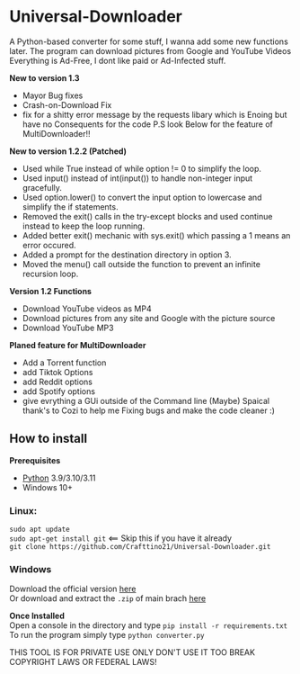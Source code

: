 # Universal-Downloader
A Python-based converter for some stuff, I wanna add some new functions later. The program can download pictures from Google and YouTube Videos Everything is Ad-Free, I dont like paid or Ad-Infected stuff.

**New to version 1.3**
* Mayor Bug fixes
* Crash-on-Download Fix
* fix for a shitty error message by the requests libary which is Enoing but have no Consequents for the code
P.S look Below for the feature of MultiDownloader!!


**New to version 1.2.2 (Patched)**
* Used while True instead of while option != 0 to simplify the loop.
* Used input() instead of int(input()) to handle non-integer input gracefully.
* Used option.lower() to convert the input option to lowercase and simplify the if statements.
* Removed the exit() calls in the try-except blocks and used continue instead to keep the loop running.
* Added better exit() mechanic with sys.exit() which passing a 1 means an error occured.
* Added a prompt for the destination directory in option 3.
* Moved the menu() call outside the function to prevent an infinite recursion loop.

**Version 1.2 Functions**
 - Download YouTube videos as MP4
 - Download pictures from any site and Google with the picture source
 - Download YouTube MP3

**Planed feature for MultiDownloader**
* Add a Torrent function
* add Tiktok Options
* add Reddit options
* add Spotify options
* give evrything a GUi outside of the Command line (Maybe)
  Spaical thank's to Cozi to help me Fixing bugs and make the code cleaner :)

## How to install
**Prerequisites**  
* [Python](https://www.python.org/downloads) 3.9/3.10/3.11
* Windows 10+
 
### Linux:
`sudo apt update`  
`sudo apt-get install git` <== Skip this if you have it already  
`git clone https://github.com/Crafttino21/Universal-Downloader.git`  
   
### Windows
Download the official version [here](https://github.com/Crafttino21/Universal-Downloader/releases/tag/1.2)  
Or download and extract the `.zip` of main brach [here](https://github.com/Crafttino21/Universal-Downloader/archive/refs/heads/main.zip)  
     
**Once Installed**  
Open a console in the directory and type `pip install -r requirements.txt`  
To run the program simply type `python converter.py`  
 

THIS TOOL IS FOR PRIVATE USE ONLY DON'T USE IT TOO BREAK COPYRIGHT LAWS OR FEDERAL LAWS!
